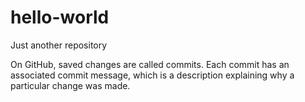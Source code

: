 # hello-world
Just another repository

On GitHub, saved changes are called commits. Each commit has an associated commit message, which is a description explaining why a particular change was made.
